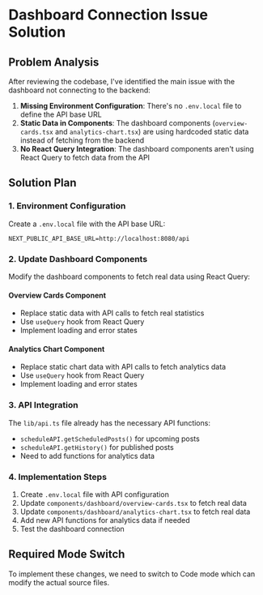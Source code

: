 # Dashboard Connection Issue Solution

## Problem Analysis

After reviewing the codebase, I've identified the main issue with the dashboard not connecting to the backend:

1. **Missing Environment Configuration**: There's no `.env.local` file to define the API base URL
2. **Static Data in Components**: The dashboard components (`overview-cards.tsx` and `analytics-chart.tsx`) are using hardcoded static data instead of fetching from the backend
3. **No React Query Integration**: The dashboard components aren't using React Query to fetch data from the API

## Solution Plan

### 1. Environment Configuration
Create a `.env.local` file with the API base URL:
```env
NEXT_PUBLIC_API_BASE_URL=http://localhost:8080/api
```

### 2. Update Dashboard Components
Modify the dashboard components to fetch real data using React Query:

#### Overview Cards Component
- Replace static data with API calls to fetch real statistics
- Use `useQuery` hook from React Query
- Implement loading and error states

#### Analytics Chart Component
- Replace static chart data with API calls to fetch analytics data
- Use `useQuery` hook from React Query
- Implement loading and error states

### 3. API Integration
The `lib/api.ts` file already has the necessary API functions:
- `scheduleAPI.getScheduledPosts()` for upcoming posts
- `scheduleAPI.getHistory()` for published posts
- Need to add functions for analytics data

### 4. Implementation Steps

1. Create `.env.local` file with API configuration
2. Update `components/dashboard/overview-cards.tsx` to fetch real data
3. Update `components/dashboard/analytics-chart.tsx` to fetch real data
4. Add new API functions for analytics data if needed
5. Test the dashboard connection

## Required Mode Switch

To implement these changes, we need to switch to Code mode which can modify the actual source files.